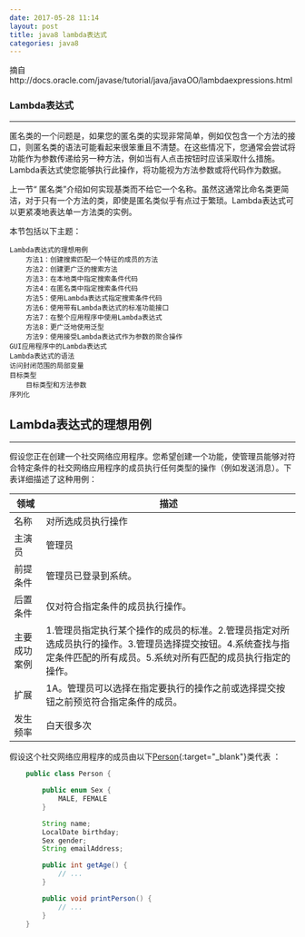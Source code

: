 ```yaml
---
date: 2017-05-28 11:14
layout: post
title: java8 lambda表达式
categories: java8
---
```


摘自http://docs.oracle.com/javase/tutorial/java/javaOO/lambdaexpressions.html

### Lambda表达式
----------------------------------------
匿名类的一个问题是，如果您的匿名类的实现非常简单，例如仅包含一个方法的接口，则匿名类的语法可能看起来很笨重且不清楚。在这些情况下，您通常会尝试将功能作为参数传递给另一种方法，例如当有人点击按钮时应该采取什么措施。Lambda表达式使您能够执行此操作，将功能视为方法参数或将代码作为数据。

上一节“ 匿名类”介绍如何实现基类而不给它一个名称。虽然这通常比命名类更简洁，对于只有一个方法的类，即使是匿名类似乎有点过于繁琐。Lambda表达式可以更紧凑地表达单一方法类的实例。

本节包括以下主题：

	Lambda表达式的理想用例
		方法1：创建搜索匹配一个特征的成员的方法
		方法2：创建更广泛的搜索方法
		方法3：在本地类中指定搜索条件代码
		方法4：在匿名类中指定搜索条件代码
		方法5：使用Lambda表达式指定搜索条件代码
		方法6：使用带有Lambda表达式的标准功能接口
		方法7：在整个应用程序中使用Lambda表达式
		方法8：更广泛地使用泛型
		方法9：使用接受Lambda表达式作为参数的聚合操作
	GUI应用程序中的Lambda表达式
	Lambda表达式的语法
	访问封闭范围的局部变量
	目标类型
		目标类型和方法参数
	序列化

## Lambda表达式的理想用例
----------------------------------------
假设您正在创建一个社交网络应用程序。您希望创建一个功能，使管理员能够对符合特定条件的社交网络应用程序的成员执行任何类型的操作（例如发送消息）。下表详细描述了这种用例：


| 领域          | 描述
| ------------- |-------------
| 名称          | 对所选成员执行操作
| 主演员        | 管理员
| 前提条件      | 管理员已登录到系统。
| 后置条件      | 仅对符合指定条件的成员执行操作。
| 主要成功案例  | 1.管理员指定执行某个操作的成员的标准。2.管理员指定对所选成员执行的操作。3.管理员选择提交按钮。4.系统查找与指定条件匹配的所有成员。5.系统对所有匹配的成员执行指定的操作。
| 扩展          | 1A。管理员可以选择在指定要执行的操作之前或选择提交按钮之前预览符合指定条件的成员。
| 发生频率      | 白天很多次


假设这个社交网络应用程序的成员由以下[Person](http://docs.oracle.com/javase/tutorial/java/javaOO/examples/Person.java){:target="_blank"}类代表 ：


```java
	public class Person {

	    public enum Sex {
	        MALE, FEMALE
	    }

	    String name;
	    LocalDate birthday;
	    Sex gender;
	    String emailAddress;

	    public int getAge() {
	        // ...
	    }

	    public void printPerson() {
	        // ...
	    }
	}
```



